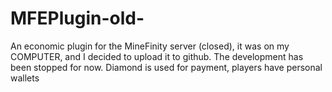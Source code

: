 # MFEPlugin-old-
An economic plugin for the MineFinity server (closed), it was on my COMPUTER, and I decided to upload it to github. The development has been stopped for now. Diamond is used for payment, players have personal wallets
